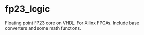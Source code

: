 # fp23_logic
Floating point FP23 core on VHDL. For Xilinx FPGAs. Include base converters and some math functions.
